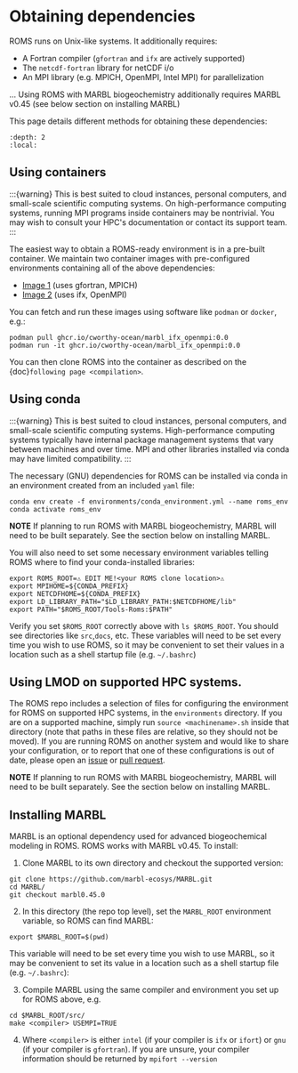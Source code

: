 # Obtaining dependencies


ROMS runs on Unix-like systems. It additionally requires:

- A Fortran compiler (`gfortran` and `ifx` are actively supported)
- The `netcdf-fortran` library for netCDF i/o
- An MPI library (e.g. MPICH, OpenMPI, Intel MPI) for parallelization

... Using ROMS with MARBL biogeochemistry additionally requires MARBL v0.45 (see below section on installing MARBL)

This page details different methods for obtaining these dependencies:

```{contents}
:depth: 2
:local:
```

## Using containers
:::{warning}
This is best suited to cloud instances, personal computers, and small-scale scientific computing systems.
On high-performance computing systems, running MPI programs inside containers may be nontrivial. You may wish to consult your HPC's documentation or contact its support team.
:::

The easiest way to obtain a ROMS-ready environment is in a pre-built container.
We maintain two container images with pre-configured environments containing all of the above dependencies:

- [Image 1](https://ghcr.io/dafyddstephenson/roms_gfortran_build_env:1.0) (uses gfortran, MPICH)
- [Image 2](https://ghcr.io/cworthy-ocean/marbl_ifx_openmpi:0.0) (uses ifx, OpenMPI)

You can fetch and run these images using software like `podman` or `docker`, e.g.:

```
podman pull ghcr.io/cworthy-ocean/marbl_ifx_openmpi:0.0
podman run -it ghcr.io/cworthy-ocean/marbl_ifx_openmpi:0.0
```

You can then clone ROMS into the container as described on the {doc}`following page <compilation>`.

## Using conda
:::{warning}
This is best suited to cloud instances, personal computers, and small-scale scientific computing systems.
High-performance computing systems typically have internal package management systems that vary between machines and over time. MPI and other libraries installed via conda may have limited compatibility.
:::

The necessary (GNU) dependencies for ROMS can be installed via conda in an environment created from an included `yaml` file:

```
conda env create -f environments/conda_environment.yml --name roms_env
conda activate roms_env
```

**NOTE** If planning to run ROMS with MARBL biogeochemistry, MARBL will need to be built separately. See the section below on installing MARBL.

You will also need to set some necessary environment variables telling ROMS where to find your conda-installed libraries:

```
export ROMS_ROOT=⚠️ EDIT ME!<your ROMS clone location>⚠️
export MPIHOME=${CONDA_PREFIX}
export NETCDFHOME=${CONDA_PREFIX}
export LD_LIBRARY_PATH="$LD_LIBRARY_PATH:$NETCDFHOME/lib"
export PATH="$ROMS_ROOT/Tools-Roms:$PATH"
```

Verify you set `$ROMS_ROOT` correctly above with `ls $ROMS_ROOT`. You should see directories like `src`,`docs`, etc.
These variables will need to be set every time you wish to use ROMS, so it may be convenient to set their values in a location such as a shell startup file (e.g. `~/.bashrc`)

## Using LMOD on supported HPC systems.

The ROMS repo includes a selection of files for configuring the environment for ROMS on supported HPC systems, in the `environments` directory.
If you are on a supported machine, simply run `source <machinename>.sh` inside that directory (note that paths in these files are relative, so they should not be moved).
If you are running ROMS on another system and would like to share your configuration, or to report that one of these configurations is out of date, please open an [issue](https://github.com/CWorthy-ocean/ucla-roms/issues/new) or [pull request](https://github.com/CWorthy-ocean/ucla-roms/compare).

**NOTE** If planning to run ROMS with MARBL biogeochemistry, MARBL will need to be built separately. See the section below on installing MARBL.

## Installing MARBL

MARBL is an optional dependency used for advanced biogeochemical modeling in ROMS. ROMS works with MARBL v0.45. To install:

1. Clone MARBL to its own directory and checkout the supported version:

```
git clone https://github.com/marbl-ecosys/MARBL.git
cd MARBL/
git checkout marbl0.45.0
```

2. In this directory (the repo top level), set the `MARBL_ROOT` environment variable, so ROMS can find MARBL:

```
export $MARBL_ROOT=$(pwd)
```

This variable will need to be set every time you wish to use MARBL, so it may be convenient to set its value in a location such as a shell startup file (e.g. `~/.bashrc`):


3. Compile MARBL using the same compiler and environment you set up for ROMS above, e.g.

```
cd $MARBL_ROOT/src/
make <compiler> USEMPI=TRUE
```

4. Where `<compiler>` is either `intel` (if your compiler is `ifx` or `ifort`) or `gnu` (if your compiler is `gfortran`).
If you are unsure, your compiler information should be returned by `mpifort --version`


